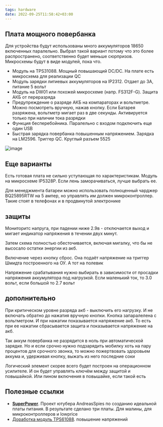 ```yaml
---
tags: hardware
date: 2022-09-25T11:58:42+03:00
---
```


## Плата мощного повербанка
Для устройства будут использованы много аккумуляторов 18650 включенных паралельно. Выбрал такой вариант потому что это более распространено, соответственно будет меньше сюрпризов. Микросхемы будут в виде модулей, пока что.


- Модуль на TPS31088. Мощный повышающий DC/DC. На плате есть микросхема для реализации QC
- Модуль зарядки литиевых аккумуляторов на IP2312. Отдает до 3А, питание 5 вольт
- Модуль на DW01 или похожей микросхеме (напр. FS312F-G). Защита АКБ от переразряда
- Предупреждение о разряде АКБ на компараторах и вольтметре. Можно посмотреть вручную, нажав кнопку. Если Батарея разряжена, вольтметр мигает раз в две секунды. Активируется только при наличии тока разрядки
- Функция бесперебойника. Паралельно с входом подключить еще один USB
- Быстрая зарядка повербанка повышенным напряжением. Зарядка на LM2596. Триггер QC. Круглый разъем 5525

![image](https://user-images.githubusercontent.com/17731587/192786580-7ec0c611-4672-4fa5-9bee-f5cd7e79138c.png)

## Еще варианты
Есть готовая плата не сильно уступающая по характеристикам. Модуль на микросхеме IP5328P. Если лень заморачиваться, лучше выбрать ее.

Для менеджмента батареи можно использовать полноценный чарджер BQ25895RTW на 5 ампер, но управлять им должен микроконтроллер. Такие стоят в телефонах и в продвинутой электронике

## защиты
Мониторитс напруга, при падении ниже 2.9в - отключается выход и мигает индикатор напряжения в течении двух минут. 

Затем схема полностью обесточивается, включая мигалку, что бы не высосало остатки энергии из акб. 

Включение через кнопку сброс. Она подаёт напряжение на триггер Шмидта построенного на ОУ. А тот на полевик


Напряжение срабатывания нужно выбирать в зависимости от просадки напряжения аккумулятора под нагрузкой. Если маленький ток, то 3.0 вольт, если большой то 2.7 вольт

## дополнительно
При критическом уровне разряда акб - выключить его нагрузку. И не включать обратно до нажатия вручную кнопки. Кнопка запаралелена с вольтметром. И при нажатии показывается напряжение акб. То есть при ее нажатии сбрасывается защита и показывается напряжение на акб. 

Так аккум повербанка не разрядится в ноль при автоматической зарядке. Но и если срочно нужно подзарядить мобилку хоть на пару процентов для срочного звонка, то можно пожертвовать здоровьем аккума и, удерживая кнопку, выжать из него последние соки

Логический элемент скорее всего будет построен на операционном усилителе. И он будет управлять ключём между защитой и повышайкой. Или пином включения в повышайке, если такой есть

## Полезные ссылки
- [**SuperPower**](https://github.com/SensorsIot/SuperPower). Проект ютубера AndreasSpies по созданию идеальной платы питания. В результате сделано три платы. Для малины, для микроконтроллеров и lowprice
- [Доработка модуль TPS61088](https://youtu.be/UtS0hpmpKGs?t=86). повышение напряжений
